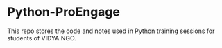 # Python-ProEngage
This repo stores the code and notes used in Python training sessions for students of VIDYA NGO.
